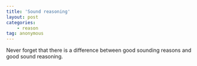 ```yaml
---
title: 'Sound reasoning'
layout: post
categories:
    - reason
tag: anonymous
---
```


Never forget that there is a difference between good sounding reasons and good sound reasoning.